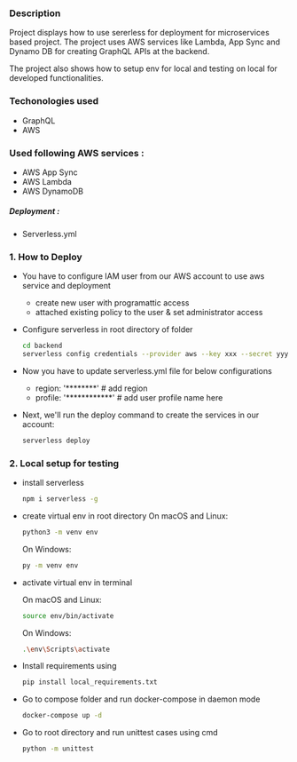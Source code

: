 ### Description
Project displays how to use sererless for deployment for microservices based project.
The project uses AWS services like Lambda, App Sync and Dynamo DB for creating GraphQL APIs at the backend.

The project also shows how to setup env for local and testing on local for developed functionalities.

### Techonologies used
- GraphQL
- AWS

### Used following AWS services :
 - AWS App Sync
 - AWS Lambda
 - AWS DynamoDB
 
##### Deployment :
 - Serverless.yml

### 1. How to Deploy
- You have to configure IAM user from our AWS account to use aws service and deployment
    - create new user with programattic access 
    - attached existing policy to the user & set administrator access

- Configure serverless in root directory of folder
    ```bash
    cd backend
    serverless config credentials --provider aws --key xxx --secret yyy --profile zzz
    ```
  
- Now you have to update serverless.yml file for below configurations
    - region: '********' # add region
    - profile: '************' # add user profile name here
    
- Next, we'll run the deploy command to create the services in our account:
    ```bash
    serverless deploy
    ```
### 2. Local setup for testing

- install serverless
    ```bash
    npm i serverless -g
    ```
- create virtual env in root directory
    On macOS and Linux:
    ```bash
    python3 -m venv env
    ```
    
    On Windows:
    ```bash
    py -m venv env
    ```
- activate virtual env in terminal

    On macOS and Linux:
    ```bash
    source env/bin/activate
    ```
    
    On Windows:
    ```bash
    .\env\Scripts\activate
    ```
  
- Install requirements using 
    ```bash
    pip install local_requirements.txt
    ```
  
- Go to compose folder and run docker-compose in daemon mode
    ```bash
    docker-compose up -d
    ```

- Go to root directory and run unittest cases using cmd
    ```bash
    python -m unittest
    ```